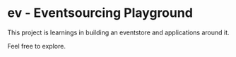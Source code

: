 # ev - Eventsourcing Playground

This project is learnings in building an eventstore and applications around it.

Feel free to explore.